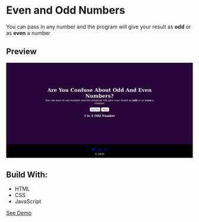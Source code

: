 # Even and Odd Numbers

You can pass in any number and the program will give your result as **odd** or as **even** a number

## Preview 

<img src="./assets/images/preview.png"/>



## Build With:

* HTML
* CSS
* JavaScript 

[See Demo](https://touraye.github.io/2ray-odd-even-number.github.oi/)



